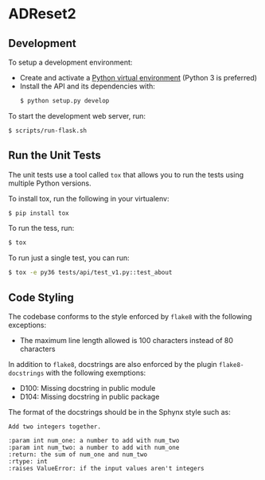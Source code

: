 # ADReset2

## Development

To setup a development environment:
* Create and activate a [Python virtual environment](https://virtualenv.pypa.io/en/stable/)
    (Python 3 is preferred)
* Install the API and its dependencies with:
  ```bash
  $ python setup.py develop
  ```

To start the development web server, run:

```bash
$ scripts/run-flask.sh
```


## Run the Unit Tests

The unit tests use a tool called `tox` that allows you to run the tests using multiple Python
versions.

To install tox, run the following in your virtualenv:

```bash
$ pip install tox
```

To run the tess, run:

```bash
$ tox
```

To run just a single test, you can run:

```bash
$ tox -e py36 tests/api/test_v1.py::test_about
```

## Code Styling

The codebase conforms to the style enforced by `flake8` with the following exceptions:
* The maximum line length allowed is 100 characters instead of 80 characters

In addition to `flake8`, docstrings are also enforced by the plugin `flake8-docstrings` with
the following exemptions:
* D100: Missing docstring in public module
* D104: Missing docstring in public package

The format of the docstrings should be in the Sphynx style such as:

```
Add two integers together.

:param int num_one: a number to add with num_two
:param int num_two: a number to add with num_one
:return: the sum of num_one and num_two
:rtype: int
:raises ValueError: if the input values aren't integers
```
